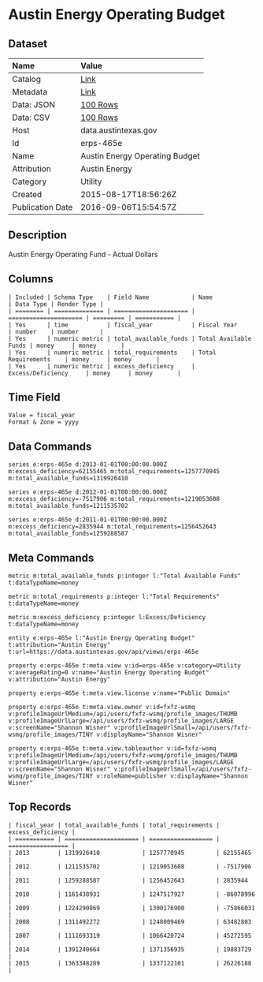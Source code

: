 # Austin Energy Operating Budget

## Dataset

| Name | Value |
| :--- | :---- |
| Catalog | [Link](https://catalog.data.gov/dataset/austin-energy-operating-budget) |
| Metadata | [Link](https://data.austintexas.gov/api/views/erps-465e) |
| Data: JSON | [100 Rows](https://data.austintexas.gov/api/views/erps-465e/rows.json?max_rows=100) |
| Data: CSV | [100 Rows](https://data.austintexas.gov/api/views/erps-465e/rows.csv?max_rows=100) |
| Host | data.austintexas.gov |
| Id | erps-465e |
| Name | Austin Energy Operating Budget |
| Attribution | Austin Energy |
| Category | Utility |
| Created | 2015-08-17T18:56:26Z |
| Publication Date | 2016-09-06T15:54:57Z |

## Description

Austin Energy Operating Fund - Actual Dollars

## Columns

```ls
| Included | Schema Type    | Field Name            | Name                  | Data Type | Render Type |
| ======== | ============== | ===================== | ===================== | ========= | =========== |
| Yes      | time           | fiscal_year           | Fiscal Year           | number    | number      |
| Yes      | numeric metric | total_available_funds | Total Available Funds | money     | money       |
| Yes      | numeric metric | total_requirements    | Total Requirements    | money     | money       |
| Yes      | numeric metric | excess_deficiency     | Excess/Deficiency     | money     | money       |
```

## Time Field

```ls
Value = fiscal_year
Format & Zone = yyyy
```

## Data Commands

```ls
series e:erps-465e d:2013-01-01T00:00:00.000Z m:excess_deficiency=62155465 m:total_requirements=1257770945 m:total_available_funds=1319926410

series e:erps-465e d:2012-01-01T00:00:00.000Z m:excess_deficiency=-7517906 m:total_requirements=1219053608 m:total_available_funds=1211535702

series e:erps-465e d:2011-01-01T00:00:00.000Z m:excess_deficiency=2835944 m:total_requirements=1256452643 m:total_available_funds=1259288587
```

## Meta Commands

```ls
metric m:total_available_funds p:integer l:"Total Available Funds" t:dataTypeName=money

metric m:total_requirements p:integer l:"Total Requirements" t:dataTypeName=money

metric m:excess_deficiency p:integer l:Excess/Deficiency t:dataTypeName=money

entity e:erps-465e l:"Austin Energy Operating Budget" t:attribution="Austin Energy" t:url=https://data.austintexas.gov/api/views/erps-465e

property e:erps-465e t:meta.view v:id=erps-465e v:category=Utility v:averageRating=0 v:name="Austin Energy Operating Budget" v:attribution="Austin Energy"

property e:erps-465e t:meta.view.license v:name="Public Domain"

property e:erps-465e t:meta.view.owner v:id=fxfz-wsmq v:profileImageUrlMedium=/api/users/fxfz-wsmq/profile_images/THUMB v:profileImageUrlLarge=/api/users/fxfz-wsmq/profile_images/LARGE v:screenName="Shannon Wisner" v:profileImageUrlSmall=/api/users/fxfz-wsmq/profile_images/TINY v:displayName="Shannon Wisner"

property e:erps-465e t:meta.view.tableauthor v:id=fxfz-wsmq v:profileImageUrlMedium=/api/users/fxfz-wsmq/profile_images/THUMB v:profileImageUrlLarge=/api/users/fxfz-wsmq/profile_images/LARGE v:screenName="Shannon Wisner" v:profileImageUrlSmall=/api/users/fxfz-wsmq/profile_images/TINY v:roleName=publisher v:displayName="Shannon Wisner"
```

## Top Records

```ls
| fiscal_year | total_available_funds | total_requirements | excess_deficiency | 
| =========== | ===================== | ================== | ================= | 
| 2013        | 1319926410            | 1257770945         | 62155465          | 
| 2012        | 1211535702            | 1219053608         | -7517906          | 
| 2011        | 1259288587            | 1256452643         | 2835944           | 
| 2010        | 1161438931            | 1247517927         | -86078996         | 
| 2009        | 1224290869            | 1300176900         | -75866031         | 
| 2008        | 1311492272            | 1248009469         | 63482803          | 
| 2007        | 1111693319            | 1066420724         | 45272595          | 
| 2014        | 1391240664            | 1371356935         | 19883729          | 
| 2015        | 1363348289            | 1337122101         | 26226188          | 
```
